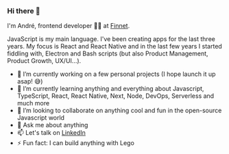 ### Hi there 👋

I'm André, frontend developer 👨‍💻️ at [Finnet](https://finnet.com.br).

JavaScript is my main language. I've been creating apps for the last three years. My focus is React and React Native and in the last few years I started fiddling with, Electron and Bash scripts (but also Product Management, Product Growth, UX/UI...).

- 🔭 I’m currently working on a few personal projects (I hope launch it up asap! 😅️)
- 🌱 I’m currently learning anything and everything about Javascript, TypeScript, React, React Native, Next, Node, DevOps, Serverless and much more
- 👯 I’m looking to collaborate on anything cool and fun in the open-source Javascript world
- 💬 Ask me about anything
- 📫 Let's talk on [LinkedIn](https://linkedin.com/in/andrenespolon)
- ⚡ Fun fact: I can build anything with Lego
